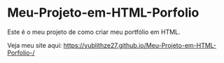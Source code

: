 # Meu-Projeto-em-HTML-Porfolio

Este é o meu projeto de como criar meu portfólio em HTML.

Veja meu site aqui: https://yublithze27.github.io/Meu-Projeto-em-HTML-Porfolio-/
